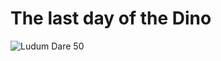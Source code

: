 # The last day of the Dino
![Ludum Dare 50](https://user-images.githubusercontent.com/47788812/161409806-f786e234-884d-4b77-becb-9e1f2f18aacd.PNG)
